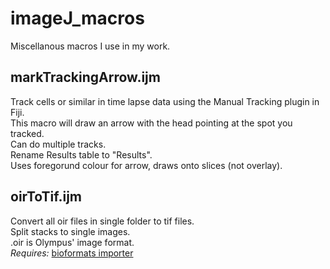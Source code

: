 # imageJ_macros
Miscellanous macros I use in my work.  

## markTrackingArrow.ijm
Track cells or similar in time lapse data using the Manual Tracking plugin in Fiji.  
This macro will draw an arrow with the head pointing at the spot you tracked.  
Can do multiple tracks.  
Rename Results table to "Results".  
Uses foregorund colour for arrow, draws onto slices (not overlay).

## oirToTif.ijm
Convert all oir files in single folder to tif files.  
Split stacks  to single images.  
.oir is Olympus' image format.  
*Requires:* [bioformats importer](https://www.openmicroscopy.org/bio-formats/downloads)
